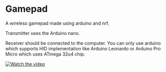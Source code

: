 # Gamepad
A wireless gamepad made using arduino and nrf.

Transmitter uses the Arduino nano.

Receiver should be connected to the computer. You can only use arduino which supports HID implementation like Arduino Leonardo or Arduino Pro Micro which uses ATmega 32u4 chip.

[![Watch the video](https://img.youtube.com/vi/T-D1KVIuvjA/maxresdefault.jpg)](https://youtu.be/T-D1KVIuvjA)

